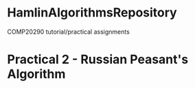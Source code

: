 # HamlinAlgorithmsRepository
COMP20290 tutorial/practical assignments

# Practical 2 - Russian Peasant's Algorithm
